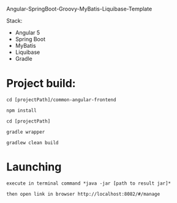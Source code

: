 Angular-SpringBoot-Groovy-MyBatis-Liquibase-Template

Stack:
* Angular 5
* Spring Boot
* MyBatis
* Liquibase
* Gradle

# Project build:

`cd [projectPath]/common-angular-frontend`

`npm install`

`cd [projectPath]`

`gradle wrapper`

`gradlew clean build`

# Launching

`execute in terminal command *java -jar [path to result jar]*`

`then open link in browser http://localhost:8082/#/manage`
